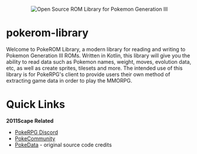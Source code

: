 <p align="center"><img src="https://media.discordapp.net/attachments/1067274729205010463/1103929711832346684/image.png" alt="Open Source ROM Library for Pokemon Generation III" />
</p>

# pokerom-library
Welcome to PokeROM Library, a modern library for reading and writing to Pokemon Generation III ROMs. Written in Kotlin, this library will give you the ability to read data such as Pokemon names, weight, moves, evolution data, etc, as well as create sprites, tilesets and more. The intended use of this library is for PokeRPG's client to provide users their own method of extracting game data in order to play the MMORPG. 

# Quick Links

<b>2011Scape Related</b>
- [PokeRPG Discord](https://discord.gg/V5YfWmyAqV)
- [PokeCommunity](http://pokecommunity.com/)
- [PokeData](https://github.com/hugmanrique/PokeData) - original source code credits


